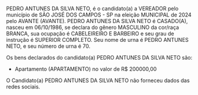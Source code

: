 PEDRO ANTUNES DA SILVA NETO, é o candidato(a) a VEREADOR pelo município de SÃO JOSÉ DOS CAMPOS - SP na eleição MUNICIPAL de 2024 pelo AVANTE (AVANTE). PEDRO ANTUNES DA SILVA NETO é CASADO(A), nasceu em 06/10/1986, se declara do gênero MASCULINO da cor/raça BRANCA, sua ocupação é CABELEIREIRO E BARBEIRO e seu grau de instrução é SUPERIOR COMPLETO. Seu nome de urna é PEDRO ANTUNES NETO, e seu número de urna é 70.

Os bens declarados do candidato(a) PEDRO ANTUNES DA SILVA NETO são: 
- Apartamento (APARTAMENTO) no valor de R$ 200000,00

O Candidato(a) PEDRO ANTUNES DA SILVA NETO não forneceu dados das redes sociais.